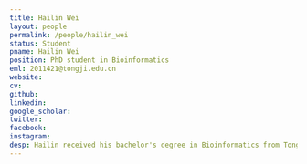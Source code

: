 ```yaml
---
title: Hailin Wei
layout: people
permalink: /people/hailin_wei
status: Student
pname: Hailin Wei
position: PhD student in Bioinformatics
eml: 2011421@tongji.edu.cn
website: 
cv: 
github: 
linkedin:
google_scholar: 
twitter: 
facebook: 
instagram:
desp: Hailin received his bachelor's degree in Bioinformatics from Tongji University in 2020. 
---
```

